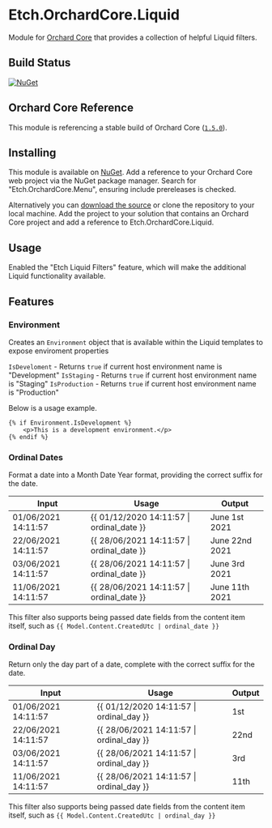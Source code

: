 # Etch.OrchardCore.Liquid

Module for [Orchard Core](https://github.com/OrchardCMS/OrchardCore) that provides a collection of helpful Liquid filters.

## Build Status

[![NuGet](https://img.shields.io/nuget/v/Etch.OrchardCore.Liquid.svg)](https://www.nuget.org/packages/Etch.OrchardCore.Liquid)

## Orchard Core Reference

This module is referencing a stable build of Orchard Core ([`1.5.0`](https://www.nuget.org/packages/OrchardCore.Module.Targets/1.5.0)).

## Installing

This module is available on [NuGet](https://www.nuget.org/packages/Etch.OrchardCore.Liquid). Add a reference to your Orchard Core web project via the NuGet package manager. Search for "Etch.OrchardCore.Menu", ensuring include prereleases is checked.

Alternatively you can [download the source](https://github.com/etchuk/Etch.OrchardCore.Liquid/archive/master.zip) or clone the repository to your local machine. Add the project to your solution that contains an Orchard Core project and add a reference to Etch.OrchardCore.Liquid.

## Usage

Enabled the "Etch Liquid Filters" feature, which will make the additional Liquid functionality available.

## Features

### Environment

Creates an `Environment` object that is available within the Liquid templates to expose enviroment properties

`IsDeveloment` - Returns `true` if current host environment name is "Development"
`IsStaging` - Returns `true` if current host environment name is "Staging"
`IsProduction` - Returns `true` if current host environment name is "Production"

Below is a usage example.

```
{% if Environment.IsDevelopment %}
    <p>This is a development environment.</p>
{% endif %}
```

### Ordinal Dates

Format a date into a Month Date Year format, providing the correct suffix for the date.

| Input               | Usage                                     | Output         |
| ------------------- | ----------------------------------------- | -------------- |
| 01/06/2021 14:11:57 | {{ 01/12/2020 14:11:57 \| ordinal_date }} | June 1st 2021  |
| 22/06/2021 14:11:57 | {{ 28/06/2021 14:11:57 \| ordinal_date }} | June 22nd 2021 |
| 03/06/2021 14:11:57 | {{ 28/06/2021 14:11:57 \| ordinal_date }} | June 3rd 2021  |
| 11/06/2021 14:11:57 | {{ 28/06/2021 14:11:57 \| ordinal_date }} | June 11th 2021 |

This filter also supports being passed date fields from the content item itself, such as `{{ Model.Content.CreatedUtc | ordinal_date }}`

### Ordinal Day

Return only the day part of a date, complete with the correct suffix for the date.

| Input               | Usage                                    | Output |
| ------------------- | ---------------------------------------- | ------ |
| 01/06/2021 14:11:57 | {{ 01/12/2020 14:11:57 \| ordinal_day }} | 1st    |
| 22/06/2021 14:11:57 | {{ 28/06/2021 14:11:57 \| ordinal_day }} | 22nd   |
| 03/06/2021 14:11:57 | {{ 28/06/2021 14:11:57 \| ordinal_day }} | 3rd    |
| 11/06/2021 14:11:57 | {{ 28/06/2021 14:11:57 \| ordinal_day }} | 11th   |

This filter also supports being passed date fields from the content item itself, such as `{{ Model.Content.CreatedUtc | ordinal_day }}`
